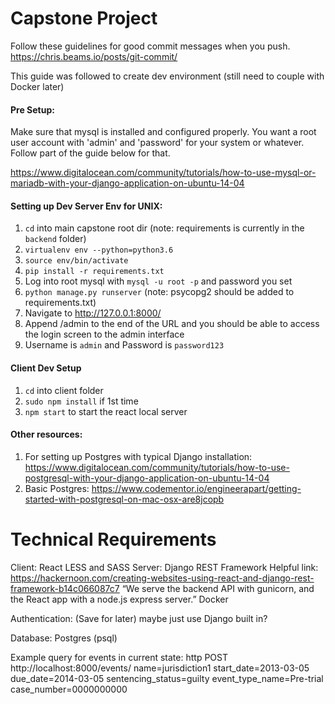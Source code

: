 # Capstone Project

Follow these guidelines for good commit messages when you push.
https://chris.beams.io/posts/git-commit/


This guide was followed to create dev environment (still need to couple with Docker later)

#### Pre Setup:
Make sure that mysql is installed and configured properly. You want a root user account with 'admin' and 'password' for your system or whatever. Follow part of the guide below for that.

https://www.digitalocean.com/community/tutorials/how-to-use-mysql-or-mariadb-with-your-django-application-on-ubuntu-14-04

#### Setting up Dev Server Env for UNIX:
1. `cd` into main capstone root dir
(note: requirements is currently in the `backend` folder)
2. `virtualenv env --python=python3.6`
3. `source env/bin/activate`
4. `pip install -r requirements.txt`
5. Log into root mysql with `mysql -u root -p` and password you set
6. `python manage.py runserver` (note: psycopg2 should be added to requirements.txt)
8. Navigate to http://127.0.0.1:8000/
9. Append /admin to the end of the URL and 	you should be able to access the login screen to the admin interface
10. Username is `admin` and Password is `password123`

#### Client Dev Setup
1. `cd` into client folder
2. `sudo npm install` if 1st time
3. `npm start` to start the react local server

#### Other resources:
1. For setting up Postgres with typical Django installation: https://www.digitalocean.com/community/tutorials/how-to-use-postgresql-with-your-django-application-on-ubuntu-14-04
2. Basic Postgres: https://www.codementor.io/engineerapart/getting-started-with-postgresql-on-mac-osx-are8jcopb

# Technical Requirements
Client:
  React
	LESS and SASS
Server:
	Django REST Framework 
	Helpful link: https://hackernoon.com/creating-websites-using-react-and-django-rest-framework-b14c066087c7
  “We serve the backend API with gunicorn, and the React app with a node.js express server.”
	Docker

Authentication:
	(Save for later) maybe just use Django built in?


Database:
	Postgres (psql)

Example query for events in current state: http POST http://localhost:8000/events/ name=jurisdiction1 start_date=2013-03-05 due_date=2014-03-05 sentencing_status=guilty event_type_name=Pre-trial case_number=0000000000
